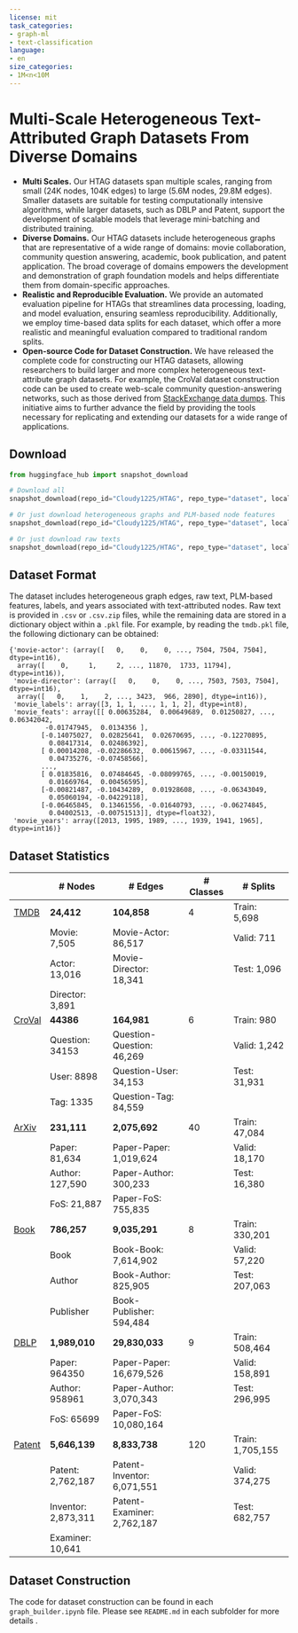 ```yaml
---
license: mit
task_categories:
- graph-ml
- text-classification
language:
- en
size_categories:
- 1M<n<10M
---
```




# Multi-Scale Heterogeneous Text-Attributed Graph Datasets From Diverse Domains

- **Multi Scales.** Our HTAG datasets span multiple scales, ranging from small (24K nodes, 104K edges) to large (5.6M nodes, 29.8M edges). Smaller datasets are suitable for testing computationally intensive algorithms, while larger datasets, such as DBLP and Patent, support the development of scalable models that leverage mini-batching and distributed training.
- **Diverse Domains.** Our HTAG datasets include heterogeneous graphs that are representative of a wide range of domains: movie collaboration, community question answering, academic, book publication, and patent application. The broad coverage of domains empowers the development and demonstration of graph foundation models and helps differentiate them from domain-specific approaches. 
- **Realistic and Reproducible Evaluation.** We provide an automated evaluation pipeline for HTAGs that streamlines data processing, loading, and model evaluation, ensuring seamless reproducibility. Additionally, we employ time-based data splits for each dataset, which offer a more realistic and meaningful evaluation compared to traditional random splits.
- **Open-source Code for Dataset Construction.** We have released the complete code for constructing our HTAG datasets, allowing researchers to build larger and more complex heterogeneous text-attribute graph datasets. For example, the CroVal dataset construction code can be used to create web-scale community question-answering networks, such as those derived from [StackExchange data dumps](https://archive.org/download/stackexchange). This initiative aims to further advance the field by providing the tools necessary for replicating and extending our datasets for a wide range of applications.



## Download

```python
from huggingface_hub import snapshot_download

# Download all
snapshot_download(repo_id="Cloudy1225/HTAG", repo_type="dataset", local_dir="./data")

# Or just download heterogeneous graphs and PLM-based node features
snapshot_download(repo_id="Cloudy1225/HTAG", repo_type="dataset", local_dir="./data", allow_patterns="*.pkl")

# Or just download raw texts
snapshot_download(repo_id="Cloudy1225/HTAG", repo_type="dataset", local_dir="./data", allow_patterns=["*.csv", "*.csv.zip"])
```



## Dataset Format

The dataset includes heterogeneous graph edges, raw text, PLM-based features, labels, and years associated with text-attributed nodes. Raw text is provided in `.csv` or `.csv.zip` files, while the remaining data are stored in a dictionary object within a `.pkl` file. For example, by reading the `tmdb.pkl` file, the following dictionary can be obtained:

```
{'movie-actor': (array([   0,    0,    0, ..., 7504, 7504, 7504], dtype=int16),
  array([    0,     1,     2, ..., 11870,  1733, 11794], dtype=int16)),
 'movie-director': (array([   0,    0,    0, ..., 7503, 7503, 7504], dtype=int16),
  array([   0,    1,    2, ..., 3423,  966, 2890], dtype=int16)),
 'movie_labels': array([3, 1, 1, ..., 1, 1, 2], dtype=int8),
 'movie_feats': array([[ 0.00635284,  0.00649689,  0.01250827, ...,  0.06342042,
         -0.01747945,  0.0134356 ],
        [-0.14075027,  0.02825641,  0.02670695, ..., -0.12270895,
          0.08417314,  0.02486392],
        [ 0.00014208, -0.02286632,  0.00615967, ..., -0.03311544,
          0.04735276, -0.07458566],
        ...,
        [ 0.01835816,  0.07484645, -0.08099765, ..., -0.00150019,
          0.01669764,  0.00456595],
        [-0.00821487, -0.10434289,  0.01928608, ..., -0.06343049,
          0.05060194, -0.04229118],
        [-0.06465845,  0.13461556, -0.01640793, ..., -0.06274845,
          0.04002513, -0.00751513]], dtype=float32),
 'movie_years': array([2013, 1995, 1989, ..., 1939, 1941, 1965], dtype=int16)}
```



## Dataset Statistics

|                                                              | # Nodes             | # Edges                    | # Classes | # Splits         |
| ------------------------------------------------------------ | ------------------- | -------------------------- | --------- | ---------------- |
| [TMDB](https://huggingface.co/datasets/Cloudy1225/HTAG/blob/main/tmdb/README.md) | **24,412**          | **104,858**                | 4         | Train: 5,698     |
|                                                              | Movie: 7,505        | Movie-Actor: 86,517        |           | Valid: 711       |
|                                                              | Actor: 13,016       | Movie-Director: 18,341     |           | Test: 1,096      |
|                                                              | Director: 3,891     |                            |           |                  |
| [CroVal](https://huggingface.co/datasets/Cloudy1225/HTAG/blob/main/croval/README.md) | **44386**           | **164,981**                | 6         | Train: 980       |
|                                                              | Question: 34153     | Question-Question: 46,269  |           | Valid: 1,242     |
|                                                              | User: 8898          | Question-User: 34,153      |           | Test: 31,931     |
|                                                              | Tag: 1335           | Question-Tag: 84,559       |           |                  |
| [ArXiv](https://huggingface.co/datasets/Cloudy1225/HTAG/blob/main/arxiv/README.md) | **231,111**         | **2,075,692**              | 40        | Train: 47,084    |
|                                                              | Paper: 81,634       | Paper-Paper: 1,019,624     |           | Valid: 18,170    |
|                                                              | Author: 127,590     | Paper-Author: 300,233      |           | Test: 16,380     |
|                                                              | FoS: 21,887         | Paper-FoS: 755,835         |           |                  |
| [Book](https://huggingface.co/datasets/Cloudy1225/HTAG/blob/main/book/README.md) | **786,257**         | **9,035,291**              | 8         | Train: 330,201   |
|                                                              | Book                | Book-Book: 7,614,902       |           | Valid: 57,220    |
|                                                              | Author              | Book-Author: 825,905       |           | Test: 207,063    |
|                                                              | Publisher           | Book-Publisher: 594,484    |           |                  |
| [DBLP](https://huggingface.co/datasets/Cloudy1225/HTAG/blob/main/dblp/README.md) | **1,989,010**       | **29,830,033**             | 9         | Train: 508,464   |
|                                                              | Paper: 964350       | Paper-Paper: 16,679,526    |           | Valid: 158,891   |
|                                                              | Author: 958961      | Paper-Author: 3,070,343    |           | Test: 296,995    |
|                                                              | FoS: 65699          | Paper-FoS: 10,080,164      |           |                  |
| [Patent](https://huggingface.co/datasets/Cloudy1225/HTAG/blob/main/patent/README.md) | **5,646,139**       | **8,833,738**              | 120       | Train: 1,705,155 |
|                                                              | Patent: 2,762,187   | Patent-Inventor: 6,071,551 |           | Valid: 374,275   |
|                                                              | Inventor: 2,873,311 | Patent-Examiner: 2,762,187 |           | Test: 682,757    |
|                                                              | Examiner: 10,641    |                            |           |                  |



## Dataset Construction

The code for dataset construction can be found in each `graph_builder.ipynb` file. Please see `README.md` in each subfolder for more details .